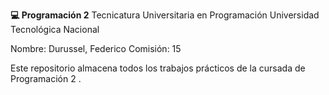 **💻 Programación 2**
Tecnicatura Universitaria en Programación Universidad Tecnológica Nacional

Nombre: Durussel, Federico
Comisión: 15

Este repositorio almacena todos los trabajos prácticos de la cursada de Programación 2 .
